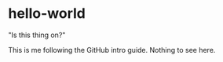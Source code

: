 # hello-world
"Is this thing on?"

This is me following the GitHub intro guide. Nothing to see here.
